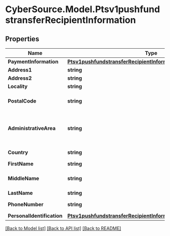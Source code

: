# CyberSource.Model.Ptsv1pushfundstransferRecipientInformation
## Properties

Name | Type | Description | Notes
------------ | ------------- | ------------- | -------------
**PaymentInformation** | [**Ptsv1pushfundstransferRecipientInformationPaymentInformation**](Ptsv1pushfundstransferRecipientInformationPaymentInformation.md) |  | [optional] 
**Address1** | **string** | First line of the recipient&#39;s address. Required for card payments  | [optional] 
**Address2** | **string** | Second line of the recipient&#39;s address  | [optional] 
**Locality** | **string** | Recipient city.  | [optional] 
**PostalCode** | **string** | Recipient postal code.   For USA, this must be a valid value of 5 digits or 5 digits hyphen 4 digits, for example &#39;63368&#39;, &#39;63368-5555&#39;. For other regions, this can be alphanumeric, length 1-10.  Mandatory for card payments.  | [optional] 
**AdministrativeArea** | **string** | The recipient&#39;s province, state or territory. Conditional, required if recipient&#39;s country is USA or CAN. Must be an ISO 3166-2 uppercase alpha 2 or 3 character country subdivision code. For example, Missouri is MO.  See https://developer.cybersource.com/library/documentation/sbc/quickref/states_and_provinces.pdf  Required for card payments.  | [optional] 
**Country** | **string** | Recipient country code. Use the ISO Standard Alpha Country Codes.  https://developer.cybersource.com/library/documentation/sbc/quickref/countries_alpha_list.pdf  | [optional] 
**FirstName** | **string** | First name of recipient.  | [optional] 
**MiddleName** | **string** | Sender&#39;s middle name. This field is a passthrough, which means that CyberSource does not verify the value or modify it in any way before sending it to the processor. If the field is not required for the transaction, CyberSource does not forward it to the processor.  | [optional] 
**LastName** | **string** | Last name of recipient.  | [optional] 
**PhoneNumber** | **string** | Recipient phone number.  This field is supported by FDC Compass.  Mastercard Send: Max length is 15 with no dashes or spaces.  | [optional] 
**PersonalIdentification** | [**Ptsv1pushfundstransferRecipientInformationPersonalIdentification**](Ptsv1pushfundstransferRecipientInformationPersonalIdentification.md) |  | [optional] 

[[Back to Model list]](../README.md#documentation-for-models) [[Back to API list]](../README.md#documentation-for-api-endpoints) [[Back to README]](../README.md)

